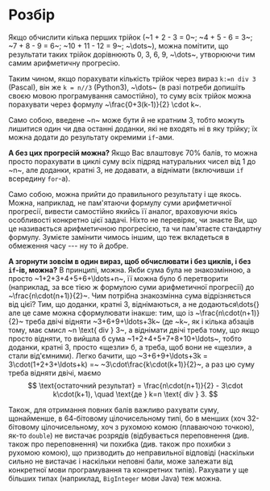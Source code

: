 ﻿# Розбір

Якщо обчислити кілька перших трійок (~1 + 2 - 3 = 0~; ~4 + 5 - 6 = 3~; ~7 + 8 - 9 = 6~; ~10 + 11 - 12 = 9~; ~\dots~), можна помітити, що результати таких трійок дорівнюють 0, 3, 6, 9, ~\dots~, утворюючи тим самим арифметичну прогресію.

Таким чином, якщо порахувати кількість трійок через вираз `k:=n div 3` (Pascal), він же `k = n//3` (Python3), ~\dots~ (в разі потреби допишіть своєю мовою програмування самостійно), то суму всіх трійок можна порахувати через формулу ~\frac{0+3(k-1)}{2} \cdot k~.

Само собою, введене ~n~ може бути й не кратним 3, тобто можуть лишитися один чи два останні доданки, які не входять ні в яку трійку; їх можна додати до результату окремими `if`-ами.

**А без цих прогресій можна?** Якщо Вас влаштовує 70% балів, то можна просто порахувати в циклі суму всіх підряд натуральних чисел від 1 до ~n~, але доданки, кратні 3, не додавати, а віднімати (включивши `if` всередину `for`-а).

Само собою, можна прийти до правильного результату і ще якось. Можна, наприклад, не пам'ятаючи формулу суми арифметичної прогресії, вивести самостійно якийсь її аналог, враховуючи якісь особливості конкретно цієї задачі. Ніхто не перевіряє, чи знаєте Ви, що це називається арифметичною прогресією, та чи пам'ятаєте стандартну формулу. Зумієте замінити чимось іншим, що теж вкладеться в обмеження часу --- ну то й добре.

**А згорнути зовсім в один вираз, щоб обчислювати і без циклів, і без `if`-ів, можна?** В принципі, можна. Якби сума була не знакозмінною, а просто ~1+2+3+4+5+6+\ldots+n~, її можна було б перетворити (наприклад, за все тією ж формулою суми арифметичної прогресії) до ~\frac{n\cdot(n+1)}{2}~. Чим потрібна знакозмінна сума відрізняється від цієї? Тим, що доданки, кратні 3, віднімаються, а не додаються\dots{} але це саме можна сформулювати інакше: тим, що із ~\frac{n\cdot(n+1)}{2}~ треба двічі відняти ~3+6+9+\ldots+3k~ (де ~k~, як і кілька абзаців тому, має смисл ~n \text{ div } 3~, а віднімати двічі треба тому, що якщо просто відняти, то вийшла б сума ~1+2+4+5+7+8+10+\ldots~, тобто доданки, кратні 3, просто «щезли» б, а треба, щоб вони не «щезли», а стали від'ємними). Легко бачити, що ~3+6+9+\ldots+3k = 3\cdot(1+2+3+\ldots+k) =~ ~3\cdot\frac{k\cdot(k+1)}{2}~, а раз цю суму треба відняти двічі, маємо
$$ \text{остаточний результат} = \frac{n\cdot(n+1)}{2} - 3\cdot k\cdot(k+1), \quad \text{де } k=n \text{ div } 3. $$

Також, для отримання повних балів важливо рахувати суму, щонайменше, в 64-бітовому цілочисельному типі, бо в менших (хоч 32-бітовому цілочисельному, хоч з рухомою комою (плаваючою точкою), як-то `double`) не вистачає розрядів (відбувається переповнення (див. також про переповнення) чи похибка (див. також про похибки з рухомою комою), що призводить до неправильної відповіді (наскільки сильно не вистачає і наскільки неповні бали, може залежати від конкретної мови програмування та конкретних типів). Рахувати у ще більших типах (наприклад, `BigInteger` мови Java) теж можна.